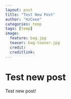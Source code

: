 ```yaml
---
layout: post
title: "Test New Post"
author: "HzCeee"
categories: temp
tags: [temp]
image:
  feature: bag.jpg
  teaser: bag-teaser.jpg
  credit:
  creditlink:
---
```


# Test new post

Test new post!
